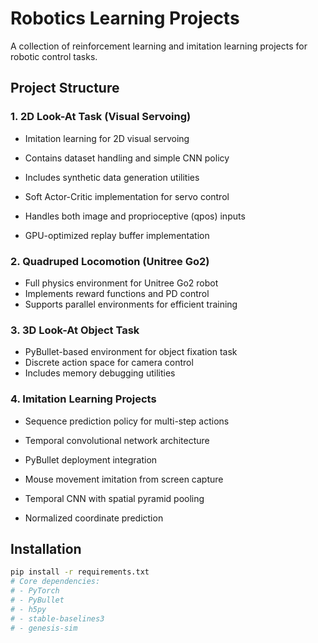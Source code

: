 # Robotics Learning Projects

A collection of reinforcement learning and imitation learning projects for robotic control tasks.

## Project Structure

### 1. 2D Look-At Task (Visual Servoing)

- Imitation learning for 2D visual servoing
- Contains dataset handling and simple CNN policy
- Includes synthetic data generation utilities

- Soft Actor-Critic implementation for servo control
- Handles both image and proprioceptive (qpos) inputs
- GPU-optimized replay buffer implementation

### 2. Quadruped Locomotion (Unitree Go2)

- Full physics environment for Unitree Go2 robot
- Implements reward functions and PD control
- Supports parallel environments for efficient training

### 3. 3D Look-At Object Task

- PyBullet-based environment for object fixation task
- Discrete action space for camera control
- Includes memory debugging utilities

### 4. Imitation Learning Projects

- Sequence prediction policy for multi-step actions
- Temporal convolutional network architecture
- PyBullet deployment integration

- Mouse movement imitation from screen capture
- Temporal CNN with spatial pyramid pooling
- Normalized coordinate prediction

## Installation

```bash
pip install -r requirements.txt
# Core dependencies:
# - PyTorch
# - PyBullet
# - h5py
# - stable-baselines3
# - genesis-sim
```